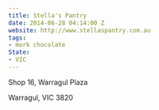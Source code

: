 ```yaml
---
title: Stella's Pantry
date: 2014-06-28 04:14:00 Z
website: http://www.stellaspantry.com.au
tags:
- mork chocolate
State:
- VIC
---
```


Shop 16, Warragul Plaza

Warragul, VIC 3820
